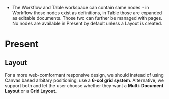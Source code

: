 * The Workflow and Table workspace can contain same nodes - in Workflow those nodes exist as definitions, in Table those are expanded as editable documents. Those two can further be managed with pages. No nodes are available in Present by default unless a Layout is created.

# Present

## Layout

For a more web-comformant responsive design, we should instead of using Canvas based arbitary positioning, use a **6-col grid system**. Alternative, we support both and let the user choose whether they want a **Multi-Document Layout** or a **Grid Layout**.